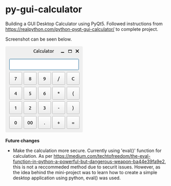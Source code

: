 # py-gui-calculator
Building a GUI Desktop Calculator using PyQt5. Followed instructions from https://realpython.com/python-pyqt-gui-calculator/ to complete project.

Screenshot can be seen below.

![Alt text](PyCalculatorGUI?raw=true "Optional Title")




**Future changes**
- Make the calculation more secure. Currently using 'eval()' function for calculation. As per https://medium.com/techtofreedom/the-eval-function-in-python-a-powerful-but-dangerous-weapon-ba44e39fa9e2, this is not a reccommeded method due to securit issues. However, as the idea behind the mini-project was to learn how to create a simple desktop application using python, eval() was used.
